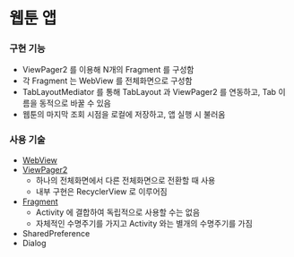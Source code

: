 # 웹툰 앱

### 구현 기능
- ViewPager2 를 이용해 N개의 Fragment 를 구성함
- 각 Fragment 는 WebView 를 전체화면으로 구성함
- TabLayoutMediator 를 통해 TabLayout 과 ViewPager2 를 연동하고, Tab 이름을 동적으로 바꿀 수 있음
- 웹툰의 마지막 조회 시점을 로컬에 저장하고, 앱 실행 시 불러옴


### 사용 기술
- [WebView](https://developer.android.com/guide/webapps/webview)
- [ViewPager2](https://developer.android.com/training/animation/screen-slide-2) 
    - 하나의 전체화면에서 다른 전체화면으로 전환할 때 사용
    - 내부 구현은 RecyclerView 로 이루어짐
- [Fragment](https://developer.android.com/guide/components/fragments)
    - Activity 에 결합하여 독립적으로 사용할 수는 없음
    - 자체적인 수명주기를 가지고 Activity 와는 별개의 수명주기를 가짐
- SharedPreference
- Dialog